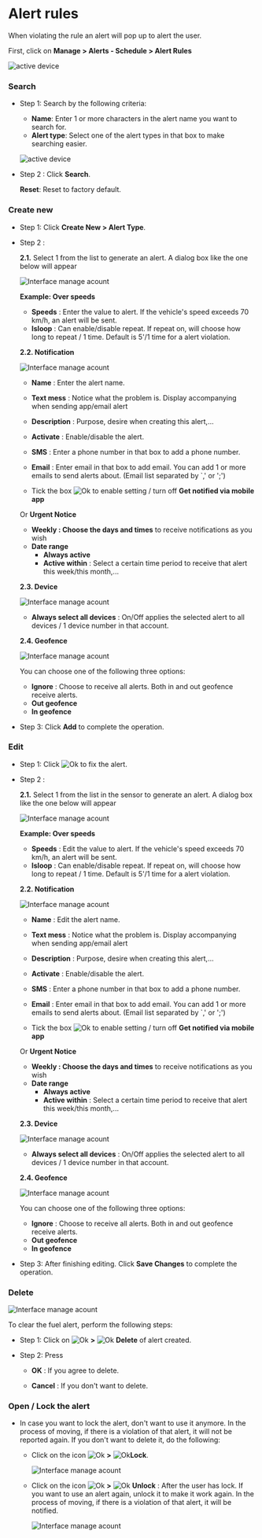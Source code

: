 # Alert rules

When violating the rule an alert will pop up to alert the user.

First, click on **Manage > Alerts - Schedule > Alert Rules**

<span style="display:block;text-align:left">![active device ](/docs/assets/images/web-english/notifications/alerts-rules.png)

### Search
* Step 1: Search by the following criteria:

    * **Name**: Enter 1 or more characters in the alert name you want to search for.
    * **Alert type**: Select one of the alert types in that box to make searching easier.

    <span style="display:block;text-align:left">![active device ](/docs/assets/images/web-english/notifications/search-alert-rules.jpg)

* Step 2 : Click **Search**.

    **Reset**: Reset to factory default.

### Create new

- Step 1: Click **Create New > Alert Type**.
- Step 2 :
 
  **2.1.** Select 1 from the list to generate an alert. A dialog box like the one below will appear

    <span style="display:block;text-align:left">![Interface manage acount](/docs/assets/images/web-english/notifications/add-alert-rules.png)

     **Example: Over speeds**
    - **Speeds** : Enter the value to alert. If the vehicle's speed exceeds 70 km/h, an alert will be sent.
    - **Isloop** : Can enable/disable repeat. If repeat on, will choose how long to repeat / 1 time. Default is 5'/1 time for a alert violation.

    **2.2. Notification**
    
    <span style="display:block;text-align:left">![Interface manage acount](/docs/assets/images/web-english/notifications/add-notice-alert-rules.png)

    - **Name** : Enter the alert name.
    
    - **Text mess** : Notice what the problem is. Display accompanying when sending app/email alert
    
    - **Description** : Purpose, desire when creating this alert,...
    
    - **Activate** : Enable/disable the alert.

    - **SMS** : Enter a phone number in that box to add a phone number.
    
    - **Email** : Enter email in that box to add email.
    You can add 1 or more emails to send alerts about. (Email list separated by `,' or ';')

    - Tick the box <span class="icon-left svg-filter-tick">![Ok](/docs/assets/images/web-interface/icon/SVG/check-square.svg) to enable setting / turn off **Get notified via mobile app**
    
    Or **Urgent Notice**

    - **Weekly : Choose the days and times** to receive notifications as you wish
    - **Date range**
      - **Always active**
      - **Active within** : Select a certain time period to receive that alert this week/this month,...
    
    **2.3. Device**
    
    <span style="display:block;text-align:left">![Interface manage acount](/docs/assets/images/web-english/notifications/add-device-alert-rules.png)

    - **Always select all devices** : On/Off applies the selected alert to all devices / 1 device number in that account.
    
    **2.4. Geofence**
    
    <span style="display:block;text-align:left">![Interface manage acount](/docs/assets/images/web-english/notifications/add-geofence-alert-rules.png)

    You can choose one of the following three options:
    - **Ignore** : Choose to receive all alerts. Both in and out geofence receive alerts.
    - **Out geofence**
    - **In geofence**

- Step 3: Click **Add** to complete the operation.


### Edit

* Step 1: Click <span class="icon-left svg-filter-info">![Ok](/docs/assets/images/web-interface/icon/SVG/edit.svg) to fix the alert.
* Step 2 :

    **2.1.** Select 1 from the list in the sensor to generate an alert. A dialog box like the one below will appear

    <span style="display:block;text-align:left">![Interface manage acount](/docs/assets/images/web-english/notifications/edit-alert.png)

    **Example: Over speeds**
    - **Speeds** : Edit the value to alert. If the vehicle's speed exceeds 70 km/h, an alert will be sent.
    - **Isloop** : Can enable/disable repeat. If repeat on, will choose how long to repeat / 1 time. Default is 5'/1 time for a alert violation.

    **2.2. Notification**
    
    <span style="display:block;text-align:left">![Interface manage acount](/docs/assets/images/web-english/notifications/edit-alert-notice.png)

    - **Name** : Edit the alert name.
    
    - **Text mess** : Notice what the problem is. Display accompanying when sending app/email alert
    
    - **Description** : Purpose, desire when creating this alert,...
    
    - **Activate** : Enable/disable the alert.

    - **SMS** : Enter a phone number in that box to add a phone number.
    
    - **Email** : Enter email in that box to add email.
    You can add 1 or more emails to send alerts about. (Email list separated by `,' or ';')

    - Tick the box <span class="icon-left svg-filter-tick">![Ok](/docs/assets/images/web-interface/icon/SVG/check-square.svg) to enable setting / turn off **Get notified via mobile app**
    
    Or **Urgent Notice**

    - **Weekly : Choose the days and times** to receive notifications as you wish
    - **Date range**
      - **Always active**
      - **Active within** : Select a certain time period to receive that alert this week/this month,...
    
    **2.3. Device**
    
    <span style="display:block;text-align:left">![Interface manage acount](/docs/assets/images/web-english/notifications/edit-alert-device.png)

    - **Always select all devices** : On/Off applies the selected alert to all devices / 1 device number in that account.
    
    **2.4. Geofence**
    
    <span style="display:block;text-align:left">![Interface manage acount](/docs/assets/images/web-english/notifications/edit-alert-device.png)

    You can choose one of the following three options:
    - **Ignore** : Choose to receive all alerts. Both in and out geofence receive alerts.
    - **Out geofence**
    - **In geofence**
 
- Step 3: After finishing editing. Click **Save Changes** to complete the operation.

### Delete

<span style="display:block;text-align:left">![Interface manage acount](/docs/assets/images/web-english/notifications/delete-alert-rule.png)

To clear the fuel alert, perform the following steps:

- Step 1: Click on <span class="icon-left svg-filter-info">![Ok](/docs/assets/images/web-interface/icon/SVG/ellipsis-h.svg) **>** <span class="icon-left svg-filter-info">![Ok](/docs/assets/images/web-interface/icon/SVG/trash-alt.svg) **Delete** of alert created.

- Step 2: Press

  + **OK** : If you agree to delete.
  
  + **Cancel** : If you don't want to delete.
  
### Open / Lock the alert

- In case you want to lock the alert, don't want to use it anymore. In the process of moving, if there is a violation of that alert, it will not be reported again. If you don't want to delete it, do the following:

  - Click on the icon <span class="icon-left svg-filter-info">![Ok](/docs/assets/images/web-interface/icon/SVG/ellipsis-h.svg) **>** <span class="icon-left svg-filter-info">![Ok](/docs/assets/images/web-interface/icon/SVG/icons8-lock-2.svg)**Lock**.
    
    <span style="display:block;text-align:left">![Interface manage acount](/docs/assets/images/web-english/notifications/lock-alert.png)



  - Click on the icon <span class="icon-left svg-filter-info">![Ok](/docs/assets/images/web-interface/icon/SVG/ellipsis-h.svg) **>** <span class="icon-left">![Ok](/docs/assets/images/web-interface/icon/SVG/icons8-padlock.svg) **Unlock** : After the user has lock. If you want to use an alert again, unlock it to make it work again. In the process of moving, if there is a violation of that alert, it will be notified.

    <span style="display:block;text-align:left">![Interface manage acount](/docs/assets/images/web-english/notifications/unlock-alert.png)